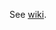 See [wiki](https://github.com/Shen-Language/wiki/wiki/PortDeveloperNotes#port-implementation-performance-recommendations).
